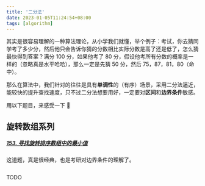 ```yaml
---
title: '二分法'
date: 2023-01-05T11:24:54+08:00
tags: [algorithm]
---
```


其实是很容易理解的一种算法理论，从小学我们就懂，举个例子：考试，你去猜同学考了多少分，然后他只会告诉你猜的分数相比实际分数是高了还是低了，怎么猜最快得到答案？满分 100 分，如果他考了 80 分，假设他考所有分数的概率是一样的（忽略真是水平哈哈），那么一定是先猜 50 分，然后 75，87，81，80（命中）。

那么在算法中，我们针对的往往是具有**单调性**的（有序）场景，采用二分法逼近，能较快的提升查找速度，只不过二分法想要用好，一定要对**区间**和**边界条件**敏感。

用以下题目，来感受一下 👻

## 旋转数组系列

##### [153. 寻找旋转排序数组中的最小值](https://leetcode.cn/problems/find-minimum-in-rotated-sorted-array/description/)

这道题，真是很经典，也是考研对边界条件的理解了。

```JavaScript

```

TODO

